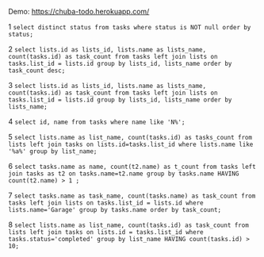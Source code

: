 Demo: https://chuba-todo.herokuapp.com/

1 `select distinct status from tasks where status is NOT null order by status;`

2 `select lists.id as lists_id, lists.name as lists_name, count(tasks.id) as task_count from tasks left join lists on tasks.list_id = lists.id group by lists_id, lists_name order by task_count desc;`

3 `select lists.id as lists_id, lists.name as lists_name, count(tasks.id) as task_count from tasks left join lists on tasks.list_id = lists.id group by lists_id, lists_name order by lists_name;`

4 `select id, name from tasks where name like 'N%';`

5 `select lists.name as list_name, count(tasks.id) as tasks_count from lists left join tasks on lists.id=tasks.list_id where lists.name like '%a%' group by list_name;`

6 `select tasks.name as name, count(t2.name) as t_count from tasks left join tasks as t2 on tasks.name=t2.name group by tasks.name HAVING count(t2.name) > 1 ;`

7 `select tasks.name as task_name, count(tasks.name) as task_count from tasks left join lists on tasks.list_id = lists.id where lists.name='Garage' group by tasks.name order by task_count;`

8 `select lists.name as list_name, count(tasks.id) as task_count from lists left join tasks on lists.id = tasks.list_id where tasks.status='completed' group by list_name HAVING count(tasks.id) > 10;`
